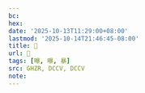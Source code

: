 ```yaml
---
bc:
hex:
date: '2025-10-13T11:29:00+08:00'
lastmod: '2025-10-14T21:46:45-08:00'
title: 󰟬
url: 󰟬
tags: [曝, 曝, 暴]
src: GHZR, DCCV, DCCV
note:
---
```

